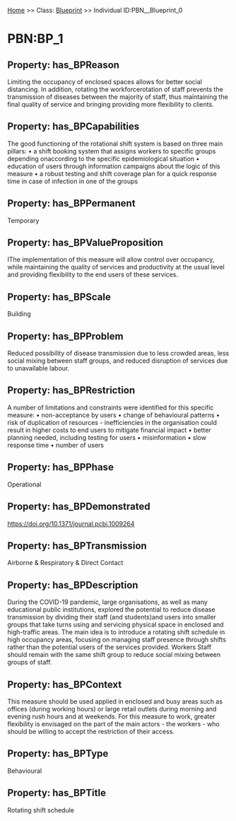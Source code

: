 [Home](https://github.com/mm80843/T3.5/blob/main/docs/index.md) >> Class: [Blueprint](https://github.com/mm80843/T3.5/tree/main/docs/Blueprint/index.md) >> Individual ID:PBN__Blueprint_0 

# __PBN:BP_1__

## Property: has_BPReason

Limiting the occupancy of enclosed spaces allows for better social distancing. In addition, rotating the workforcerotation of staff prevents the transmission of diseases between the majority of staff, thus maintaining the final quality of service and bringing providing more flexibility to clients.  

## Property: has_BPCapabilities

The good functioning of the rotational shift system is based on three main pillars:
• a shift booking system that assigns workers to specific groups depending onaccording to  the specific epidemiological situation
• education of users through information campaigns about the logic of this measure 
• a robust testing and shift coverage plan for a quick response time in case of infection in one of the groups

## Property: has_BPPermanent

Temporary

## Property: has_BPValueProposition

IThe implementation of this measure will allow control over occupancy, while maintaining the quality of services and productivity at the usual level and providing flexibility to the end users of these services.

## Property: has_BPScale

Building

## Property: has_BPProblem

Reduced possibility of disease transmission due to less crowded areas, less social mixing between staff groups, and reduced disruption of services due to unavailable labour.

## Property: has_BPRestriction

A number of limitations and constraints were identified for this specific measure:
•	 non-acceptance by users 
•	 change of behavioural patterns
•	 risk of duplication of resources - inefficiencies in the organisation could result in higher costs to end users to mitigate financial impact
•	 better planning needed, including testing for users
•	 misinformation
•	 slow response time
•	 number of users

## Property: has_BPPhase

Operational

## Property: has_BPDemonstrated

https://doi.org/10.1371/journal.pcbi.1009264

## Property: has_BPTransmission

Airborne & Respiratory & Direct Contact

## Property: has_BPDescription

During the COVID-19 pandemic, large organisations, as well as many educational public institutions, explored the potential to reduce disease transmission by dividing their staff (and students)and users into smaller groups that take turns using and servicing physical space in enclosed and high-traffic areas. The main idea is to introduce a rotating shift schedule in high occupancy areas, focusing on managing staff presence through shifts rather than the potential users of the services provided. Workers Staff should remain with the same shift group to reduce social mixing between groups of staff.

## Property: has_BPContext

This measure should be used applied in enclosed and busy areas such as offices (during working hours) or large retail outlets during morning and evening rush hours and at weekends. For this measure to work, greater flexibility is envisaged on the part of the main actors - the workers - who should be willing to accept the restriction of their access.

## Property: has_BPType

Behavioural

## Property: has_BPTitle

Rotating shift schedule

